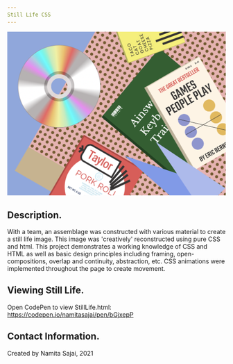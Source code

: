 ```yaml
---
Still Life CSS
---
```

![alt text](StillLifeScreenshot.png "Still Life")
## Description.

With a team, an assemblage was constructed with various material to create a still life image. This image was 'creatively' reconstructed using pure CSS and html. This project demonstrates a working knowledge of CSS and HTML as well as basic design principles including framing, open-compositions, overlap and continuity, abstraction, etc. CSS animations were implemented throughout the page to create movement. 

## Viewing Still Life.

Open CodePen to view StillLife.html: https://codepen.io/namitasajai/pen/bGjxepP

## Contact Information.

Created by Namita Sajai, 2021

